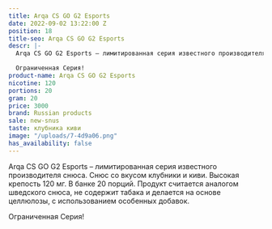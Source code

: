 ```yaml
---
title: Arqa CS GO G2 Esports
date: 2022-09-02 13:22:00 Z
position: 18
title-seo: Arqa CS GO G2 Esports
descr: |-
  Arqa CS GO G2 Esports – лимитированная серия известного производителя снюса. Снюс со вкусом голубики и черники. Высокая крепость 120 мг. В банке 20 порций. Продукт считается аналогом шведского снюса, не содержит табака и делается на основе целлюлозы, с использованием особенных добавок.

  Ограниченная Серия!
product-name: Arqa CS GO G2 Esports
nicotine: 120
portions: 20
gram: 20
price: 3000
brand: Russian products
sale: new-snus
taste: клубника киви
image: "/uploads/7-4d9a06.png"
has_availability: false
---
```


Arqa CS GO G2 Esports – лимитированная серия известного производителя снюса. Снюс со вкусом клубники и киви. Высокая крепость 120 мг. В банке 20 порций. Продукт считается аналогом шведского снюса, не содержит табака и делается на основе целлюлозы, с использованием особенных добавок.

Ограниченная Серия!